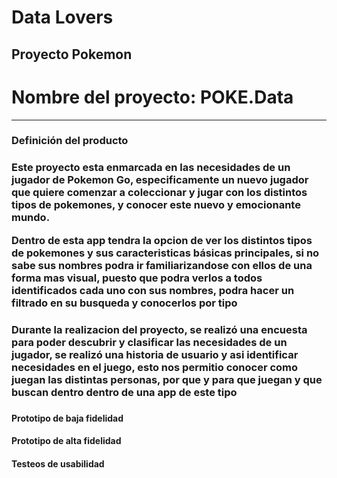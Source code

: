 # Data Lovers

## Proyecto Pokemon

# Nombre del proyecto: POKE.Data

***

### Definición del producto
<H3>Este proyecto esta enmarcada en las necesidades de un jugador de Pokemon Go, especificamente un nuevo jugador que quiere comenzar a coleccionar y jugar con los distintos tipos de pokemones, y conocer este nuevo y emocionante mundo.


Dentro de esta app tendra la opcion de ver los distintos tipos de pokemones y sus caracteristicas básicas principales, si no sabe sus nombres podra ir familiarizandose con ellos de una forma mas visual, puesto que podra verlos a todos identificados cada uno con sus nombres, podra hacer un filtrado en su busqueda y conocerlos por tipo <H3>

<H3>Durante la realizacion del proyecto, se realizó una encuesta para poder descubrir y clasificar las necesidades de un jugador, se realizó una historia de usuario y asi identificar necesidades en el juego, esto nos permitio conocer como juegan las distintas personas, por que y para que juegan y que buscan dentro dentro de una app de este tipo <H3>

#### Prototipo de baja fidelidad
#### Prototipo de alta  fidelidad
#### Testeos de usabilidad
